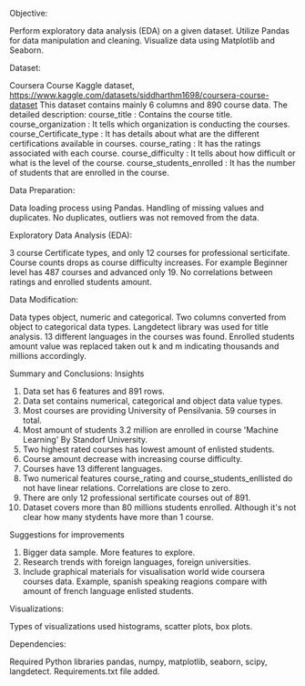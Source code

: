 Objective:

Perform exploratory data analysis (EDA) on a given dataset.
Utilize Pandas for data manipulation and cleaning.
Visualize data using Matplotlib and Seaborn.

Dataset:

Coursera Course Kaggle dataset, https://www.kaggle.com/datasets/siddharthm1698/coursera-course-dataset 
This dataset contains mainly 6 columns and 890 course data. The detailed description:
course_title : Contains the course title.
course_organization : It tells which organization is conducting the courses.
course_Certificate_type : It has details about what are the different certifications available in courses.
course_rating : It has the ratings associated with each course.
course_difficulty : It tells about how difficult or what is the level of the course.
course_students_enrolled : It has the number of students that are enrolled in the course.

Data Preparation:

Data loading process using Pandas.
Handling of missing values and duplicates. No duplicates, outliers was not removed from the data.

Exploratory Data Analysis (EDA):

3 course Certificate types, and only 12 courses for professional serticifate.
Course counts drops as course difficulty increases. For example Beginner level has 487 courses and advanced only 19.
No correlations between ratings and enrolled students amount.

Data Modification:

Data types object, numeric and categorical. Two columns converted from object to categorical data types.
Langdetect library was used for title analysis. 13 different languages in the courses was found.
Enrolled students amount value was replaced taken out k and m indicating thousands and millions accordingly.

Summary and Conclusions:
Insights
1. Data set has 6 features and 891 rows.
2. Data set contains numerical, categorical and object data value types.
3. Most courses are providing University of Pensilvania. 59 courses in total.
4. Most amount of students 3.2 million are enrolled in course 'Machine Learning' By Standorf University.
5. Two highest rated courses has lowest amount of enlisted students.
6. Course amount decrease with increasing course difficulty.
7. Courses have 13 different languages.
8. Two numerical features course_rating and course_students_enllisted do not have linear relations. Correlations are close to zero.
9. There are only 12 professional sertificate courses out of 891.
10. Dataset covers more than 80 millions students enrolled. Although it's not clear how many stydents have more than 1 course.


Suggestions for improvements
1. Bigger data sample. More features to explore.
2. Research trends with foreign languages, foreign universities.
3. Include graphical materials for visualisation world wide coursera courses data. Example, spanish speaking reagions compare with amount of french language enlisted students.


Visualizations:

Types of visualizations used histograms, scatter plots, box plots.


Dependencies:

Required Python libraries pandas, numpy, matplotlib, seaborn, scipy, langdetect. Requirements.txt file added.
